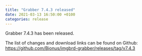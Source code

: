 ```yaml
---
title: "Grabber 7.4.3 released"
date: 2021-03-13 16:50:00 +0100
categories: release
---
```



Grabber 7.4.3 has been released.

The list of changes and download links can be found on Github:  
<https://github.com/Bionus/imgbrd-grabber/releases/tag/v7.4.3>